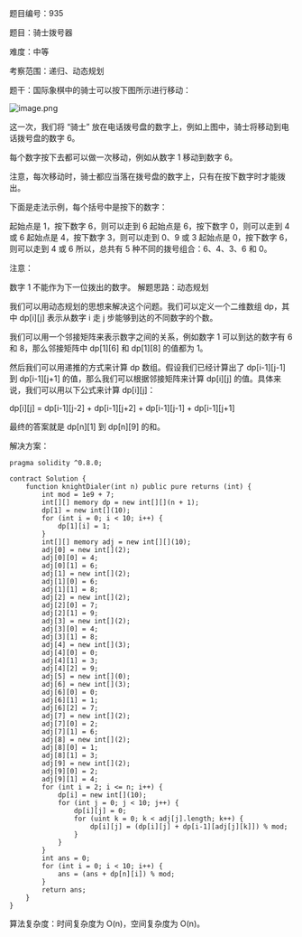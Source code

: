 题目编号：935

题目：骑士拨号器

难度：中等

考察范围：递归、动态规划

题干：国际象棋中的骑士可以按下图所示进行移动：

![image.png](https://assets.leetcode-cn.com/aliyun-lc-upload/uploads/2018/11/03/knight.png)

这一次，我们将 “骑士” 放在电话拨号盘的数字上，例如上图中，骑士将移动到电话拨号盘的数字 6。

每个数字按下去都可以做一次移动，例如从数字 1 移动到数字 6。

注意，每次移动时，骑士都应当落在拨号盘的数字上，只有在按下数字时才能拨出。

下面是走法示例，每个括号中是按下的数字：

起始点是 1，按下数字 6，则可以走到 6
起始点是 6，按下数字 0，则可以走到 4 或 6
起始点是 4，按下数字 3，则可以走到 0、9 或 3
起始点是 0，按下数字 6，则可以走到 4 或 6
所以，总共有 5 种不同的拨号组合：6、4、3、6 和 0。

注意：

数字 1 不能作为下一位拨出的数字。
解题思路：动态规划

我们可以用动态规划的思想来解决这个问题。我们可以定义一个二维数组 dp，其中 dp[i][j] 表示从数字 i 走 j 步能够到达的不同数字的个数。

我们可以用一个邻接矩阵来表示数字之间的关系，例如数字 1 可以到达的数字有 6 和 8，那么邻接矩阵中 dp[1][6] 和 dp[1][8] 的值都为 1。

然后我们可以用递推的方式来计算 dp 数组。假设我们已经计算出了 dp[i-1][j-1] 到 dp[i-1][j+1] 的值，那么我们可以根据邻接矩阵来计算 dp[i][j] 的值。具体来说，我们可以用以下公式来计算 dp[i][j]：

dp[i][j] = dp[i-1][j-2] + dp[i-1][j+2] + dp[i-1][j-1] + dp[i-1][j+1]

最终的答案就是 dp[n][1] 到 dp[n][9] 的和。

解决方案：

```
pragma solidity ^0.8.0;

contract Solution {
    function knightDialer(int n) public pure returns (int) {
        int mod = 1e9 + 7;
        int[][] memory dp = new int[][](n + 1);
        dp[1] = new int[](10);
        for (int i = 0; i < 10; i++) {
            dp[1][i] = 1;
        }
        int[][] memory adj = new int[][](10);
        adj[0] = new int[](2);
        adj[0][0] = 4;
        adj[0][1] = 6;
        adj[1] = new int[](2);
        adj[1][0] = 6;
        adj[1][1] = 8;
        adj[2] = new int[](2);
        adj[2][0] = 7;
        adj[2][1] = 9;
        adj[3] = new int[](2);
        adj[3][0] = 4;
        adj[3][1] = 8;
        adj[4] = new int[](3);
        adj[4][0] = 0;
        adj[4][1] = 3;
        adj[4][2] = 9;
        adj[5] = new int[](0);
        adj[6] = new int[](3);
        adj[6][0] = 0;
        adj[6][1] = 1;
        adj[6][2] = 7;
        adj[7] = new int[](2);
        adj[7][0] = 2;
        adj[7][1] = 6;
        adj[8] = new int[](2);
        adj[8][0] = 1;
        adj[8][1] = 3;
        adj[9] = new int[](2);
        adj[9][0] = 2;
        adj[9][1] = 4;
        for (int i = 2; i <= n; i++) {
            dp[i] = new int[](10);
            for (int j = 0; j < 10; j++) {
                dp[i][j] = 0;
                for (uint k = 0; k < adj[j].length; k++) {
                    dp[i][j] = (dp[i][j] + dp[i-1][adj[j][k]]) % mod;
                }
            }
        }
        int ans = 0;
        for (int i = 0; i < 10; i++) {
            ans = (ans + dp[n][i]) % mod;
        }
        return ans;
    }
}
```

算法复杂度：时间复杂度为 O(n)，空间复杂度为 O(n)。
